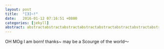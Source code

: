 ```yaml
---
layout: post
title:  "[3]~!"
date:   2016-01-12 07:16:51 +0800
categories: [jekyll] 
abstract: abstractabstractabstractabstractabstractabstractabstractabstractabstract
---
```


OH MOg
I am born! thanks~ may be a Scourge of the world～
